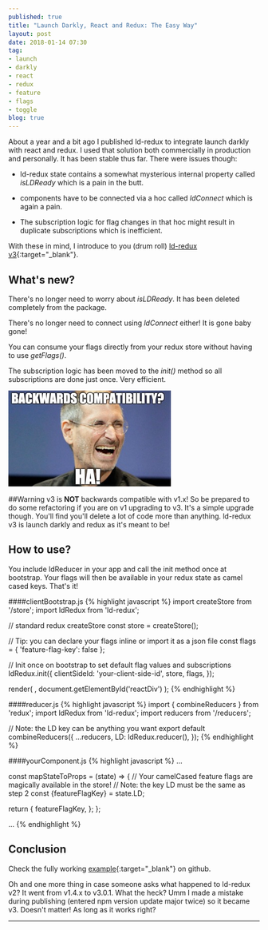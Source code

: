 ```yaml
---
published: true
title: "Launch Darkly, React and Redux: The Easy Way"
layout: post
date: 2018-01-14 07:30
tag:
- launch
- darkly
- react
- redux
- feature
- flags
- toggle
blog: true
---
```

About a year and a bit ago I published ld-redux to integrate launch darkly with react and redux. I used that solution
both commercially in production and personally. It has been stable thus far. There were issues though:

 * ld-redux state contains a somewhat mysterious internal property called *isLDReady* which is a pain in the butt.
 
 * components have to be connected via a hoc called *ldConnect* which is again a pain.
 
 * The subscription logic for flag changes in that hoc might result in duplicate subscriptions which is inefficient. 

With these in mind, I introduce to you (drum roll) [ld-redux v3](https://github.com/yusinto/ld-redux){:target="_blank"}.

## What's new?
There's no longer need to worry about *isLDReady*. It has been deleted completely from the package.

There's no longer need to connect using *ldConnect* either! It is gone baby gone!

You can consume your flags directly from your redux store without having to use *getFlags()*.

The subscription logic has been moved to the *init()* method so all subscriptions are done just once. Very efficient.

![Backwards compatibility?](https://github.com/yusinto/indigo/blob/gh-pages/assets/images/steve-jobs-small.jpg)

##Warning
v3 is **NOT** backwards compatible with v1.x! So be prepared to do some refactoring if you are on v1 upgrading to v3.
It's a simple upgrade though. You'll find you'll delete a lot of code more than anything. ld-redux v3 is launch darkly 
and redux as it's meant to be!

## How to use?
You include ldReducer in your app and call the init method once at bootstrap. Your flags will then be available
in your redux state as camel cased keys. That's it!

####clientBootstrap.js
{% highlight javascript %}
import createStore from '<your-project>/store';
import ldRedux from 'ld-redux';

// standard redux createStore
const store = createStore();

// Tip: you can declare your flags inline or import it as a json file
const flags = { 'feature-flag-key': false };

// Init once on bootstrap to set default flag values and subscriptions
ldRedux.init({
  clientSideId: 'your-client-side-id',
  store,
  flags,
});

render(
  <Provider store={store}>
    <Router routes={routes} history={browserHistory}/>
  </Provider>,
  document.getElementById('reactDiv')
);
{% endhighlight %}

####reducer.js
{% highlight javascript %}
import { combineReducers } from 'redux';
import ldRedux from 'ld-redux';
import reducers from '<your-project>/reducers';

// Note: the LD key can be anything you want
export default combineReducers({
  ...reducers,
  LD: ldRedux.reducer(),
});
{% endhighlight %}

####yourComponent.js
{% highlight javascript %}
...

const mapStateToProps = (state) => {
  // Your camelCased feature flags are magically available in the store!
  // Note: the key LD must be the same as step 2
  const {featureFlagKey} = state.LD;

  return {
    featureFlagKey,
  };
};

...
{% endhighlight %}

## Conclusion
Check the fully working [example](https://github.com/yusinto/ld-redux/tree/master/example){:target="_blank"} on github.

Oh and one more thing in case someone asks what happened to ld-redux v2? It went from v1.4.x to v3.0.1. What the heck?
Umm I made a mistake during publishing (entered npm version update major twice) so it became v3. Doesn't matter! As long
as it works right?

---------------------------------------------------------------------------------------
